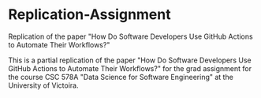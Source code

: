 # Replication-Assignment
Replication of the paper "How Do Software Developers Use GitHub Actions to Automate Their Workflows?"

This is a partial replication of the paper "How Do Software Developers Use GitHub Actions to Automate Their Workflows?" for the grad assignment for the course CSC 578A "Data Science for Software Engineering" at the University of Victoira.
